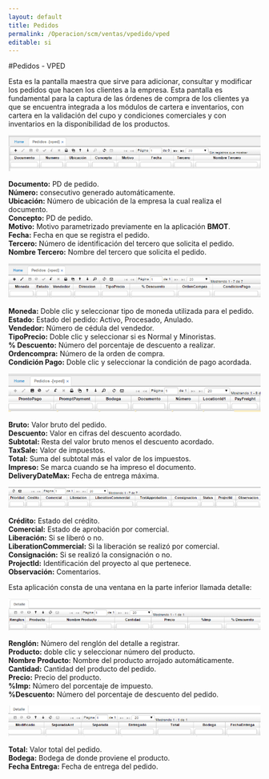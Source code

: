 ```yaml
---
layout: default
title: Pedidos
permalink: /Operacion/scm/ventas/vpedido/vped
editable: si
---
```


#Pedidos - VPED

Esta es la pantalla maestra que sirve para adicionar, consultar y modificar los pedidos que hacen los clientes a la empresa. Esta pantalla es fundamental para la captura de las órdenes de compra de los clientes ya que se encuentra integrada a los módulos de cartera e inventarios, con cartera en la validación del cupo y condiciones comerciales y con inventarios en la disponibilidad de los productos.


![](vped1.png)

**Documento:** PD de pedido.  
**Número:** consecutivo generado automáticamente.  
**Ubicación:** Número de ubicación de la empresa la cual realiza el documento.  
**Concepto:** PD de pedido.  
**Motivo:** Motivo parametrizado previamente en la aplicación **BMOT**.  
**Fecha:** Fecha en que se registra el pedido.  
**Tercero:** Número de identificación del tercero que solicita el pedido.  
**Nombre Tercero:** Nombre del tercero que solicita el pedido.  


![](vped2.png)

**Moneda:** Doble clic y seleccionar tipo de moneda utilizada para el pedido.  
**Estado:** Estado del pedido: Activo, Procesado, Anulado.  
**Vendedor:** Número de cédula del vendedor.  
**TipoPrecio:** Doble clic y seleccionar si es Normal y Minoristas.  
**% Descuento:** Número del porcentaje de descuento a realizar.  
**Ordencompra:** Número de la orden de compra.  
**Condición Pago:** Doble clic y seleccionar la condición de pago acordada.  

![](vped3.png)

**Bruto:** Valor bruto del pedido.  
**Descuento:** Valor en cifras del descuento acordado.  
**Subtotal:** Resta del valor bruto menos el descuento acordado.  
**TaxSale:** Valor de impuestos.  
**Total:** Suma del subtotal más el valor de los impuestos.  
**Impreso:** Se marca cuando se ha impreso el documento.  
**DeliveryDateMax:** Fecha de entrega máxima.  

![](vped4.png)

**Crédito:** Estado del crédito.  
**Comercial:** Estado de aprobación por comercial.  
**Liberación:** Si se liberó o no.  
**LiberationCommercial:** Si la liberación se realizó por comercial.  
**Consignación:** Si se realizó la consignación o no.  
**ProjectId:** Identificación del proyecto al que pertenece.  
**Observación:** Comentarios.  

Esta aplicación consta de una ventana en la parte inferior llamada detalle:

![](vped5.png)

**Renglón:** Número del renglón del detalle a registrar.  
**Producto:** doble clic y seleccionar número del producto.  
**Nombre Producto:** Nombre del producto arrojado automáticamente.  
**Cantidad:** Cantidad del producto del pedido.  
**Precio:** Precio del producto.  
**%Imp:** Número del porcentaje de impuesto.  
**%Descuento:** Número del porcentaje de descuento del pedido.  

![](vped6.png)

**Total:** Valor total del pedido.  
**Bodega:** Bodega de donde proviene el producto.  
**Fecha Entrega:** Fecha de entrega del pedido.  

